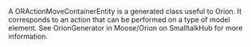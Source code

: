 A ORActionMoveContainerEntity is a generated class useful to Orion. It corresponds to an action that can be performed on a type of model element. See OrionGenerator in Moose/Orion on SmalltalkHub for more information.